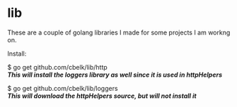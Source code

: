 # lib

These are a couple of golang libraries I made for some projects I am workng on.

Install:
  
  $ go get github.com/cbelk/lib/http          
  ***This will install the loggers library as well since it is used in httpHelpers***
  
  $ go get github.com/cbelk/lib/loggers       
  ***This will download the httpHelpers source, but will not install it***
